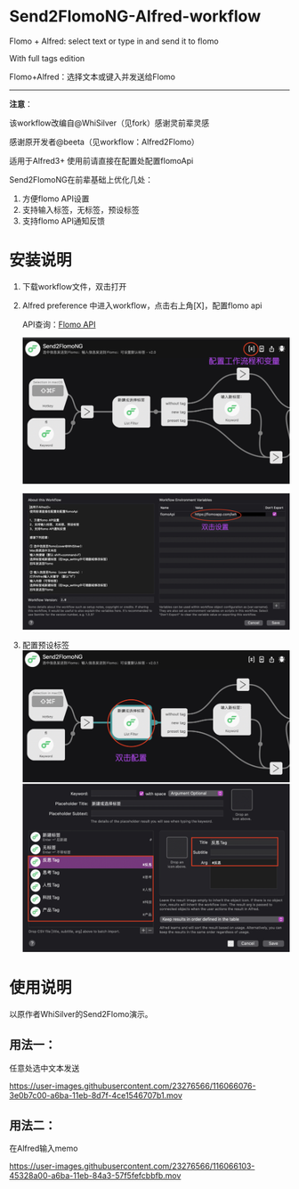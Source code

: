# Send2FlomoNG-Alfred-workflow
Flomo + Alfred: select text or type in and  send it to flomo

With full tags edition

Flomo+Alfred：选择文本或键入并发送给Flomo

---

**注意**：

该workflow改编自@WhiSilver（见fork）感谢灵前辈灵感

感谢原开发者@beeta（见workflow：Alfred2Flomo）

适用于Alfred3+ 
使用前请直接在配置处配置flomoApi

Send2FlomoNG在前辈基础上优化几处：

1. 方便flomo API设置
2. 支持输入标签，无标签，预设标签
3. 支持flomo API通知反馈


# 安装说明

1. 下载workflow文件，双击打开

2. Alfred preference 中进入workflow，点击右上角[X]，配置flomo api
   
   API查询：[Flomo API](https://flomoapp.com/mine?source=incoming_webhook)

   ![设置](./asset/setting.jpg)

   ![配置flomo api](./asset/setApi.jpg)

3. 配置预设标签
   ![设置标签](./asset/preset.jpg)
   ![预设标签设置](asset/setags.jpg)
   
# 使用说明
以原作者WhiSilver的Send2Flomo演示。

## 用法一：
任意处选中文本发送

https://user-images.githubusercontent.com/23276566/116066076-3e0b7c00-a6ba-11eb-8d7f-4ce1546707b1.mov



## 用法二：
在Alfred输入memo

https://user-images.githubusercontent.com/23276566/116066103-45328a00-a6ba-11eb-84a3-57f5fefcbbfb.mov



